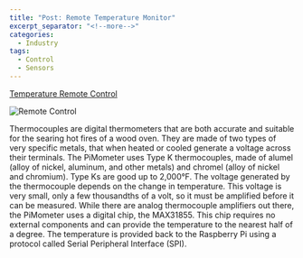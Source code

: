 ```yaml
---
title: "Post: Remote Temperature Monitor"
excerpt_separator: "<!--more-->"
categories:
  - Industry
tags:
  - Control
  - Sensors
---
```


[Temperature Remote Control](https://i2.wp.com/makezine.com/wp-content/uploads/2014/03/img_20131217_170941.jpg?resize=1024%2C768&ssl=1)


![Remote Control](https://i2.wp.com/makezine.com/wp-content/uploads/2014/03/img_20131217_170941.jpg?resize=1024%2C768&ssl=1)

Thermocouples are digital thermometers that are both accurate and suitable for the searing hot fires of a wood oven. They are made of two types of very specific metals, that when heated or cooled generate a voltage across their terminals. The PiMometer uses Type K thermocouples, made of alumel (alloy of nickel, aluminum, and other metals) and chromel (alloy of nickel and chromium). Type Ks are good up to 2,000°F. The voltage generated by the thermocouple depends on the change in temperature. This voltage is very small, only a few thousandths of a volt, so it must be amplified before it can be measured. While there are analog thermocouple amplifiers out there, the PiMometer uses a digital chip, the MAX31855. This chip requires no external components and can provide the temperature to the nearest half of a degree. The temperature is provided back to the Raspberry Pi using a protocol called Serial Peripheral Interface (SPI).
